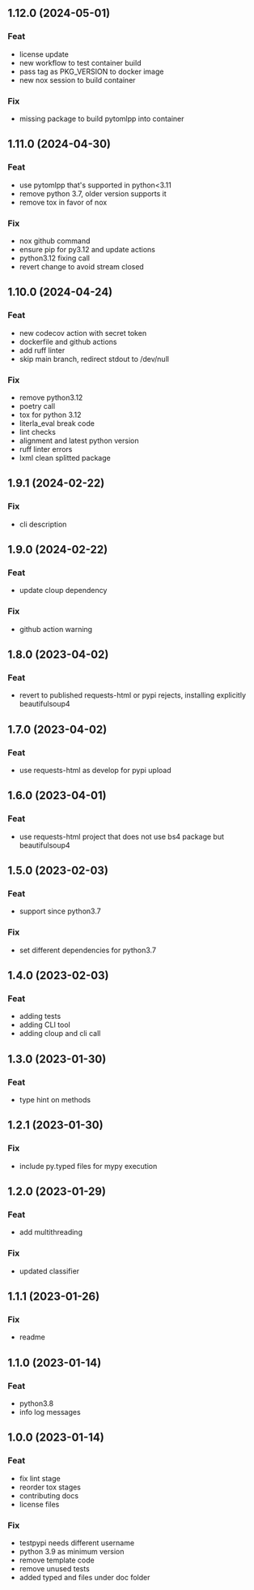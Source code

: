 ## 1.12.0 (2024-05-01)

### Feat

- license update
- new workflow to test container build
- pass tag as PKG_VERSION to docker image
- new nox session to build container

### Fix

- missing package to build pytomlpp into container

## 1.11.0 (2024-04-30)

### Feat

- use pytomlpp that's supported in python<3.11
- remove python 3.7, older version supports it
- remove tox in favor of nox

### Fix

- nox github command
- ensure pip for py3.12 and update actions
- python3.12 fixing call
- revert change to avoid stream closed

## 1.10.0 (2024-04-24)

### Feat

- new codecov action with secret token
- dockerfile and github actions
- add ruff linter
- skip main branch, redirect stdout to /dev/null

### Fix

- remove python3.12
- poetry call
- tox for python 3.12
- literla_eval break code
- lint checks
- alignment and latest python version
- ruff linter errors
- lxml clean splitted package

## 1.9.1 (2024-02-22)

### Fix

- cli description

## 1.9.0 (2024-02-22)

### Feat

- update cloup dependency

### Fix

- github action warning

## 1.8.0 (2023-04-02)

### Feat

- revert to published requests-html or pypi rejects, installing explicitly beautifulsoup4

## 1.7.0 (2023-04-02)

### Feat

- use requests-html as develop for pypi upload

## 1.6.0 (2023-04-01)

### Feat

- use requests-html project that does not use bs4 package but beautifulsoup4

## 1.5.0 (2023-02-03)

### Feat

- support since python3.7

### Fix

- set different dependencies for python3.7

## 1.4.0 (2023-02-03)

### Feat

- adding tests
- adding CLI tool
- adding cloup and cli call

## 1.3.0 (2023-01-30)

### Feat

- type hint on methods

## 1.2.1 (2023-01-30)

### Fix

- include py.typed files for mypy execution

## 1.2.0 (2023-01-29)

### Feat

- add multithreading

### Fix

- updated classifier

## 1.1.1 (2023-01-26)

### Fix

- readme

## 1.1.0 (2023-01-14)

### Feat

- python3.8
- info log messages

## 1.0.0 (2023-01-14)

### Feat

- fix lint stage
- reorder tox stages
- contributing docs
- license files

### Fix

- testpypi needs different username
- python 3.9 as minimum version
- remove template code
- remove unused tests
- added typed and files under doc folder
